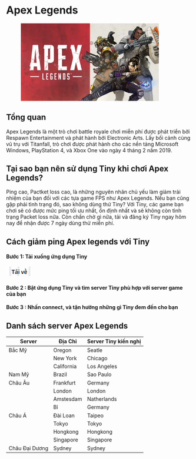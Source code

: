 # Apex Legends

<figure><img src="../../.gitbook/assets/image (14).png" alt="" width="375"><figcaption></figcaption></figure>

## Tổng quan

Apex Legends là một trò chơi battle royale chơi miễn phí được phát triển bởi Respawn Entertainment và phát hành bởi Electronic Arts. Lấy bối cảnh cùng vũ trụ với Titanfall, trò chơi được phát hành cho các nền tảng Microsoft Windows, PlayStation 4, và Xbox One vào ngày 4 tháng 2 năm 2019.

## Tại sao bạn nên sử dụng Tiny khi chơi Apex Legends?

Ping cao, Pactket loss cao, là những nguyên nhân chủ yếu làm giảm trải nhiệm của bạn đối với các tựa game FPS như Apex Legends. Nếu bạn cũng gặp phải tình trạng đó, sao không dùng thử Tiny? Với Tiny, các game bạn chơi sẽ có được mức ping tối ưu nhất, ổn định nhất và sẽ không còn tình trạng Packet loss nữa. Còn chần chờ gì nữa, tải và đăng ký Tiny ngay hôm nay để nhận được 7 ngày dùng thử miễn phí.

## Cách giảm ping Apex legends với Tiny

#### Bước 1: Tải xuống ứng dụng Tiny

&#x20;                        [  ![](<../../.gitbook/assets/image (8).png>)](https://tiny.vn/download/dist/Tiny.VN%20Setup%200.2.9.exe)

#### Bước 2 : Bật ứng dụng Tiny và tìm server Tiny phù hợp với server game của bạn

#### Bước 3 : Nhấn connect, và tận hưởng những gì Tiny đem đến cho bạn

## Danh sách server Apex Legends



| Server         | Địa Chỉ    | Server Tiny kiến nghị |
| -------------- | ---------- | --------------------- |
| Bắc Mỹ         | Oregon     | Seatle                |
|                | New York   | Chicago               |
|                | California | Los Angeles           |
| Nam Mỹ         | Brazil     | Sao Paulo             |
| Châu Âu        | Frankfurt  | Germany               |
|                | London     | London                |
|                | Amstesdam  | Natherlands           |
|                | Bỉ         | Germany               |
| Châu Á         | Đài Loan   | Taipeo                |
|                | Tokyo      | Tokyo                 |
|                | Hongkong   | Hongkong              |
|                | Singapore  | Singapore             |
| Châu Đại Dương | Sydney     | Sydney                |

###
